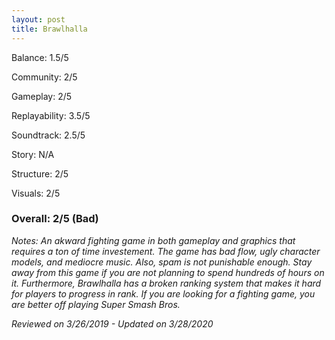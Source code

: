 ```yaml
---
layout: post
title: Brawlhalla
---
```


Balance: 1.5/5

Community: 2/5

Gameplay: 2/5

Replayability: 3.5/5

Soundtrack: 2.5/5

Story: N/A

Structure: 2/5

Visuals: 2/5

### Overall: 2/5 (Bad)

*Notes: An akward fighting game in both gameplay and graphics that requires a ton of time investement. The game has bad flow, ugly character models, and mediocre music. Also, spam is not punishable enough. Stay away from this game if you are not planning to 
spend hundreds of hours on it. Furthermore, Brawlhalla has a broken ranking system that makes it hard for players to progress in 
rank. If you are looking for a fighting game, you are better off playing Super Smash Bros.*

*Reviewed on 3/26/2019 - Updated on 3/28/2020*
